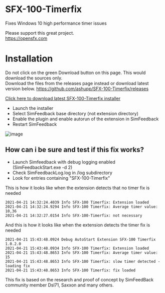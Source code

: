 # SFX-100-Timerfix
Fixes Windows 10 high performance timer issues

Please support this great project.  
https://opensfx.com

# Installation  
Do not click on the green Download button on this page. This would download the sources only.  
Download the files from the releases page instead or download latest version below. 
https://github.com/ashupp/SFX-100-Timerfix/releases

[Click here to download latest SFX-100-Timerfix installer](https://github.com/ashupp/SFX-100-Timerfix/releases/latest/download/SFX-100-Timerfix-Setup.exe)


- Launch the installer
- Select SimFeedback base directory (not extension directory)
- Enable the plugin and enable autorun of the extension in SimFeedback
- Restart SimFeedback

![image](https://user-images.githubusercontent.com/1867828/115565650-d6b88b00-a2b9-11eb-9a04-24d6a345d4df.png)


## How can i be sure and test if this fix works?
- Launch Simfeedback with debug logging enabled (SimFeedbackStart.exe -d 2)
- Check SimFeedbackLog.log in /log subdirectory 
- Look for entries containing "SFX-100-Timerfix"

This is how it looks like when the extension detects that no timer fix is needed
```
2021-04-21 14:32:24.4039 Info SFX-100 Timerfix: Extension loaded  
2021-04-21 14:32:24.9294 Info SFX-100 Timerfix: Average timer value: 10,36  
2021-04-21 14:32:27.0154 Info SFX-100-Timerfix: not necessary  
```

And this is how it looks like when the extension detects the timer fix is needed
```
2021-04-21 15:43:48.0924 Debug AutoStart Extension SFX-100 Timerfix 1.0.2.0
2021-04-21 15:43:48.0934 Info SFX-100 Timerfix: Extension loaded
2021-04-21 15:43:48.8653 Info SFX-100 Timerfix: Average timer value: 15
2021-04-21 15:43:48.8653 Info SFX-100 Timerfix: slow timer detected - loading fix
2021-04-21 15:43:48.8653 Info SFX-100 Timerfix: fix loaded
```


This fix is based on the research and proof of concept by SimFeedBack community member Dsl71, Saxxon and many others.
